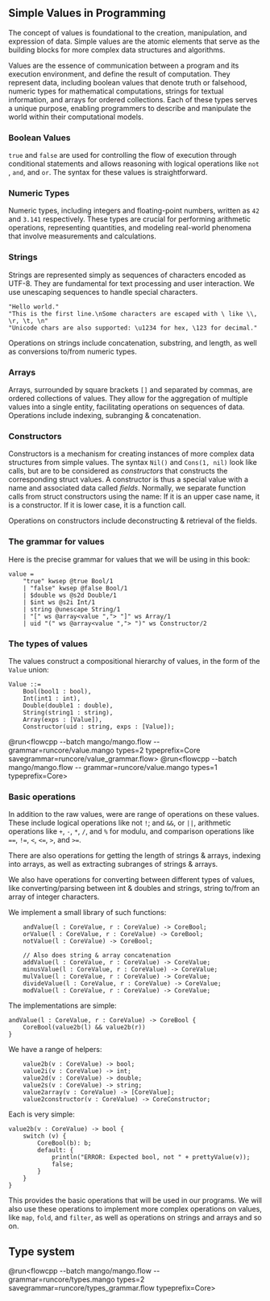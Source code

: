 ## Simple Values in Programming

The concept of values is foundational to the creation, manipulation, and expression of data. Simple values are the atomic elements that serve as the building blocks for more complex data structures and algorithms.

Values are the essence of communication between a program and its execution environment, and define the result of computation. They represent data, including boolean values that denote truth or falsehood, numeric types for mathematical computations, strings for textual information, and arrays for ordered collections. Each of these types serves a unique purpose, enabling programmers to describe and manipulate the world within their computational models.

### Boolean Values

`true` and `false` are used for controlling the flow of execution through conditional statements and allows reasoning with logical operations like `not` , `and`, and `or`. The syntax for these values is straightforward.

### Numeric Types

Numeric types, including integers and floating-point numbers, written as `42` and `3.141` respectively. These types are crucial for performing arithmetic operations, representing quantities, and modeling real-world phenomena that involve measurements and calculations.

### Strings
Strings are represented simply as sequences of characters encoded as UTF-8. They are fundamental for text processing and user interaction. We use unescaping sequences to handle special characters.

``` melon
"Hello world."
"This is the first line.\nSome characters are escaped with \ like \\, \r, \t, \n"
"Unicode chars are also supported: \u1234 for hex, \123 for decimal."
```

Operations on strings include concatenation, substring, and length, as well as conversions to/from numeric types.

### Arrays
Arrays, surrounded by square brackets `[]` and separated by commas, are ordered collections of values. They allow for the aggregation of multiple values into a single entity, facilitating operations on sequences of data. Operations include indexing, subranging & concatenation.

### Constructors
Constructors is a mechanism for creating instances of more complex data structures from simple values. The syntax `Nil()` and `Cons(1, nil)` look like calls, but are to be considered as *constructors* that constructs the corresponding struct values. A constructor is thus a special value with a name and associated data called *fields*. Normally, we separate function calls from struct constructors using the name: If it is an upper case name, it is a constructor. If it is lower case, it is a function call.

Operations on constructors include deconstructing & retrieval of the fields.

### The grammar for values

Here is the precise grammar for values that we will be using in this book:

``` runcore/value.mango
value = 
	"true" kwsep @true Bool/1 
	| "false" kwsep @false Bool/1
	| $double ws @s2d Double/1 
	| $int ws @s2i Int/1 
	| string @unescape String/1
	| "[" ws @array<value ","> "]" ws Array/1
	| uid "(" ws @array<value ","> ")" ws Constructor/2
```

### The types of values

The values construct a compositional hierarchy of values, in the form of the `Value` union:

``` melon
Value ::=
	Bool(bool1 : bool),
	Int(int1 : int),
	Double(double1 : double),
	String(string1 : string),
	Array(exps : [Value]),
	Constructor(uid : string, exps : [Value]);
```

@run<flowcpp --batch mango/mango.flow -- grammar=runcore/value.mango types=2 typeprefix=Core savegrammar=runcore/value_grammar.flow>
@run<flowcpp --batch mango/mango.flow -- grammar=runcore/value.mango types=1 typeprefix=Core>

### Basic operations

In addition to the raw values, were are range of operations on these values. These include logical operations like not `!`; and `&&`, or `||`, arithmetic operations like `+`, `-`, `*`, `/`, and `%` for modulu, and comparison operations like `==`, `!=`, `<`, `<=`, `>`, and `>=`. 

There are also operations for getting the length of strings & arrays, indexing into arrays, as well as extracting subranges of strings & arrays.

We also have operations for converting between different types of values, like converting/parsing between int & doubles and strings, string to/from an array of integer characters.

We implement a small library of such functions:

``` runcore/core_fns.flow
	andValue(l : CoreValue, r : CoreValue) -> CoreBool;
	orValue(l : CoreValue, r : CoreValue) -> CoreBool;
	notValue(l : CoreValue) -> CoreBool;

	// Also does string & array concatenation
	addValue(l : CoreValue, r : CoreValue) -> CoreValue;
	minusValue(l : CoreValue, r : CoreValue) -> CoreValue;
	mulValue(l : CoreValue, r : CoreValue) -> CoreValue;
	divideValue(l : CoreValue, r : CoreValue) -> CoreValue;
	modValue(l : CoreValue, r : CoreValue) -> CoreValue;
```

The implementations are simple:

``` runcore/core_fns.flow
andValue(l : CoreValue, r : CoreValue) -> CoreBool {
	CoreBool(value2b(l) && value2b(r))
}
```

We have a range of helpers:

``` runcore/value_util.flow
	value2b(v : CoreValue) -> bool;
	value2i(v : CoreValue) -> int;
	value2d(v : CoreValue) -> double;
	value2s(v : CoreValue) -> string;
	value2array(v : CoreValue) -> [CoreValue];
	value2constructor(v : CoreValue) -> CoreConstructor;
```

Each is very simple:

``` runcore/value_util.flow
value2b(v : CoreValue) -> bool {
	switch (v) {
		CoreBool(b): b;
		default: {
			println("ERROR: Expected bool, not " + prettyValue(v));
			false;
		}
	}
}
```

This provides the basic operations that will be used in our programs. We will also use these operations to implement more complex operations on values, like `map`, `fold`, and `filter`, as well as operations on strings and arrays and so on.

## Type system

@run<flowcpp --batch mango/mango.flow -- grammar=runcore/types.mango types=2 savegrammar=runcore/types_grammar.flow typeprefix=Core>

